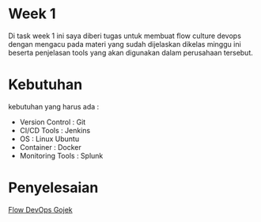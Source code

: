 # Week 1
Di task week 1 ini saya diberi tugas untuk membuat flow culture devops dengan mengacu pada materi yang sudah dijelaskan dikelas minggu ini beserta penjelasan tools yang akan digunakan dalam perusahaan tersebut.

# Kebutuhan
kebutuhan yang harus ada :
- Version Control : Git
- CI/CD Tools : Jenkins
- OS : Linux Ubuntu
- Container : Docker
- Monitoring Tools : Splunk

# Penyelesaian
[Flow DevOps Gojek](flow-devops-gojek.md)
